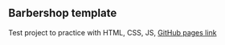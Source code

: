 ## Barbershop template
Test project to practice with HTML, CSS, JS, [GitHub pages link](https://lletov.github.io/barbershop_js/)
